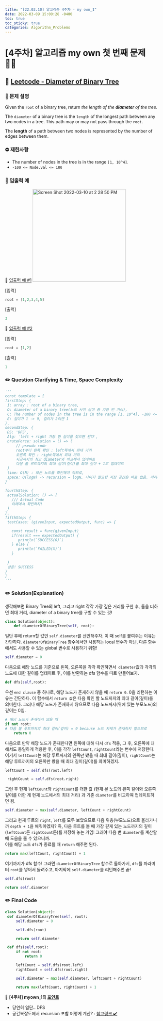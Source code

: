```yaml
---
title: "[22.03.10] 알고리즘 4주차 - my own_1"
date: 2022-03-09 15:00:28 -0400
toc: true
toc_sticky: true
categories: Algorithm_Problems
---
```


# [4주차] 알고리즘 my own 첫 번째 문제 ✍🏻

## 💬 [Leetcode - Diameter of Binary Tree](https://leetcode.com/problems/diameter-of-binary-tree/) 

### 📄 문제 설명  

Given the `root` of a binary tree, return *the length of the <strong>diameter</strong> of the tree*.

The `diameter` of a binary tree is the `length` of the longest path between any two nodes in a tree. This path may or may not pass through the `root`.

The **length** of a path between two nodes is represented by the number of edges between them.

### ⛔️ 제한사항
- The number of nodes in the tree is in the range `[1, 10^4]`.
- `-100 <= Node.val <= 100`

### 💭 입출력 예

<div class="notice--primary" markdown="1">
🌝 <u>입출력 예 #1</u>     

<img width="306" alt="Screen Shot 2022-03-10 at 2 28 50 PM" src="https://user-images.githubusercontent.com/63195670/157595761-251706d0-298a-4ccb-8e0a-bb45aeeb00b9.png">      

[입력]   

   ```python
root = [1,2,3,4,5]
   ```             
      
    
[출력]    

   ```python    
3       
   ```
</div>   


<div class="notice--primary" markdown="1">
🌝 <u>입출력 예 #2</u>     

[입력]   

   ```python
root = [1,2]
   ```             
      
    
[출력]    

   ```python    
1     
   ```
   
</div>    

### ✏️ Question Clarifying & Time, Space Complexity 


   ```python
'''
const template = {
  firstStep: {
    I: array : root of a binary tree, 
    O: diameter of a binary tree(노드 사이 길이 중 가장 먼 거리), 
    C: The number of nodes in the tree is in the range [1, 10^4], -100 <= Node.val <= 100,
    E: 길이가 1 -> 0, 길이가 2이면 1
  },
  secondStep: {
    DS: 'DFS',
    Alg: 'left + right 가장 먼 길이를 찾으면 된다',
    bruteForce: solution = () => {
        // pseudo code
        root부터 왼쪽 확인 : left쪽에서 최대 거리
        오른쪽 확인 : right쪽에서 최대 거리
        지금까지의 최고 diameter와 비교해서 업데이트
        다음 볼 루트까지의 최대 길이(깊이)를 최대 깊이 + 1로 업데이트
    }
    time: O(N) : 모든 노드를 확인해야 하므로,
    space: O(logN) -> recursion = logN, 나머지 필요한 저장 공간은 따로 없음. 따라서 O(logN)
  }

  fourthStep: {
    actualSolution: () => {
      /// Actual Code
      아래에서 확인하자!
    }
  },
  fifthStep: {
    testCases: (givenInput, expectedOutput, func) => {

      const result = func(givenInput)
      if(result === expectedOutput) {
         println(`SUCCESS(O)`)
      } else {
         println(`FAILED(X)`)
      }
      
    }
    성공! SUCCESS
  }
}
'''
   ```

### ✏️ Solution(Explanation) 

생각해보면 Binary Tree의 left, 그리고 right 각각 가장 깊은 거리를 구한 후, 둘을 더하면 최대 거리, diameter of a binary tree를 구할 수 있는 것!    

```python
class Solution(object):
    def diameterOfBinaryTree(self, root):
```   
일단 후에 return할 값인 `self.diameter`를 선언해주자. 이 때 self를 붙여주는 이유는 간단하다. `diameterOfBinaryTree` 함수에서만 사용하는 local 변수가 아닌, 다른 함수에서도 사용할 수 있는 global 변수로 사용하기 위함!      

```python
self.diameter = 0
```
다음으로 해당 노드를 기준으로 왼쪽, 오른쪽을 각각 확인하면서` diameter`값과 각각의 노드에 대한 깊이를 업데이트 후, 이를 반환하는 dfs 함수를 따로 만들어보자.  

```python
def dfs(self,root):
```
우선 `end clause` 중 하나로, 해당 노드가 존재하지 않을 때 `return 0`. 0을 리턴하는 이유는 간단하다. 이 함수에서 `return 값`은 다음 확인 할 노드까지의 최대 길이(깊이)를 의미한다. 그러나 해당 노드가 존재하지 않으므로 다음 노드까지(위에 있는 부모노드)의 깊이는 0임.      

```python
# 해당 노드가 존재하지 않을 때 
if not root:
# 다음 볼 루트까지의 최대 길이(깊이) = 0 because 노드 자체가 존재하지 않으므로 
	return 0 
```

다음으로 만약 해당 노드가 존재한다면 왼쪽에 대해 다시 `dfs` 적용, 그 후, 오른쪽에 대해서도 동일하게 적용한 후, 이를 각각 `leftCount`, `rightCount`라는 변수에 저장한다.      
여기서 `leftCount`는 해당 루트까지의 왼쪽만 봤을 때 최대 길이(깊이), `rightCount`는 해당 루트까지의 오른쪽만 봤을 때 최대 길이(깊이)를 의미하겠지.      

```python
leftCount = self.dfs(root.left)

 rightCount = self.dfs(root.right)
 ```

그런 후 현재 `leftCount`와 `rightCount`를 더한 값 (현재 본 노드의 왼쪽 깊이와 오른쪽 깊이를 더한 게 현재 노드에서의 최대 거리) 과 기존 `diameter`를 비교하여 업데이트하면 됨.     

```python
self.diameter = max(self.diameter, leftCount + rightCount)
```

그리고 현재 루트의 `right`, `left`를 모두 보았으므로 다음 위층(부모노드)으로 올라가니까 `depth + 1`을 해줘야겠지? 즉, 다음 루트를 볼 때 가장 깊게 있는 노드까지의 깊이(`leftCount`든 `rightCount`든)를 저장해 놓는 거임! 그래야 다음 번 `diameter`를 계산할 때 도움을 줄 수 있으니까.      
이를 해당 노드 `dfs`가 종료될 때 `return` 해주면 된다.      

```python
return max(leftCount, rightCount) + 1
```
여기까지가 dfs 함수! 그러면 `diameterOfBinaryTree` 함수로 돌아가서, `dfs`를 파라미터 `root`를 넣어서 돌려주고, 마지막에 `self.diameter`를 리턴해주면 끝!

```python
self.dfs(root)

return self.diameter
```

     
### ✏️ Final Code 

   ```python
class Solution(object):
    def diameterOfBinaryTree(self, root):
        self.diameter = 0

        self.dfs(root)

        return self.diameter

    def dfs(self,root):
        if not root:
            return 0 

        leftCount = self.dfs(root.left)
        rightCount = self.dfs(root.right)

        self.diameter = max(self.diameter, leftCount + rightCount)

        return max(leftCount, rightCount) + 1
   ```
   
   	    
<div class="notice--primary" markdown="1">
🌟 <strong>[4주차] myown_1의 <u>포인트</u></strong>    

- 당연히 일단.. DFS    
- 공간복잡도에서 recursion 포함 어떻게 계산? : <a href="https://servertrix.com/880" title="시간 복잡도, 공간 복잡도">참고링크 ✔️</a>       
     
</div>

